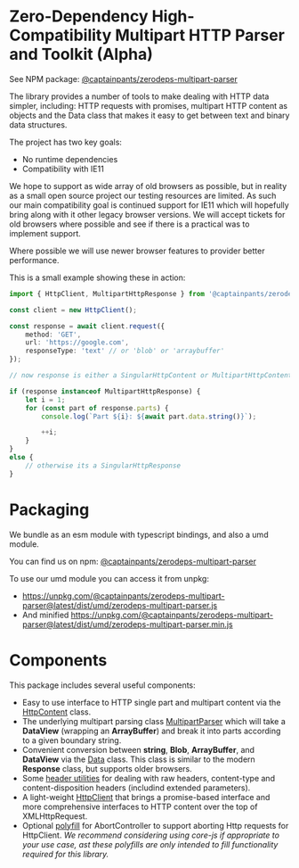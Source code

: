 # Zero-Dependency High-Compatibility Multipart HTTP Parser and Toolkit (Alpha)
See NPM package: [@captainpants/zerodeps-multipart-parser](https://www.npmjs.com/package/@captainpants/zerodeps-multipart-parser)

The library provides a number of tools to make dealing with HTTP data simpler, including: HTTP requests with promises, multipart HTTP content as objects and the Data class that makes it easy to get between text and binary data structures. 

The project has two key goals:
- No runtime dependencies
- Compatibility with IE11

We hope to support as wide array of old browsers as possible, but in reality as a small open source project our testing resources are limited. As such our main compatibility goal is continued support for IE11 which will hopefully bring along with it other legacy browser versions. We will accept tickets for old browsers where possible and see if there is a practical was to implement support.

Where possible we will use newer browser features to provider better performance.

This is a small example showing these in action:

```typescript
import { HttpClient, MultipartHttpResponse } from '@captainpants/zerodeps-multipart-parser';

const client = new HttpClient();

const response = await client.request({
    method: 'GET',
    url: 'https://google.com',
    responseType: 'text' // or 'blob' or 'arraybuffer'
});

// now response is either a SingularHttpContent or MultipartHttpContent, and you can check which with a simple instanceof check

if (response instanceof MultipartHttpResponse) {
    let i = 1;
    for (const part of response.parts) {
        console.log(`Part ${i}: ${await part.data.string()}`);

        ++i;
    }
}
else {
    // otherwise its a SingularHttpResponse
}
```

# Packaging

We bundle as an esm module with typescript bindings, and also a umd module.

You can find us on npm: [@captainpants/zerodeps-multipart-parser](https://www.npmjs.com/package/@captainpants/zerodeps-multipart-parser)

To use our umd module you can access it from unpkg:
- https://unpkg.com/@captainpants/zerodeps-multipart-parser@latest/dist/umd/zerodeps-multipart-parser.js
- And minified https://unpkg.com/@captainpants/zerodeps-multipart-parser@latest/dist/umd/zerodeps-multipart-parser.min.js

# Components


This package includes several useful components:
* Easy to use interface to HTTP single part and multipart content via the [HttpContent](doc/content.md) class.
* The underlying multipart parsing class [MultipartParser](doc/multipart.md) which will take a **DataView** (wrapping an **ArrayBuffer**) and break it into parts according to a given boundary string.
* Convenient conversion between **string**, **Blob**, **ArrayBuffer**, and **DataView** via the [Data](doc/data.md) class. This class is similar to the modern **Response** class, but supports older browsers.
* Some [header utilities](doc/headers.md) for dealing with raw headers, content-type and content-disposition headers (includind extended parameters).
* A light-weight [HttpClient](doc/client.md) that brings a promise-based interface and more comprehensive interfaces to HTTP content over the top of XMLHttpRequest.
* Optional [polyfill](doc/polyfills.md) for AbortController to support aborting Http requests for HttpClient. _We recommend considering using core-js if appropriate to your use case, ast these polyfills are only intended to fill functionality required for this library._
